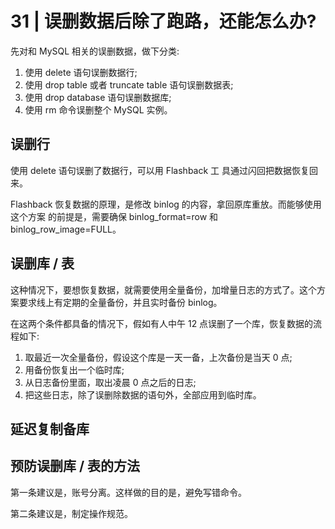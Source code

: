 # 31 | 误删数据后除了跑路，还能怎么办?

先对和 MySQL 相关的误删数据，做下分类:
1. 使用 delete 语句误删数据行;
2. 使用 drop table 或者 truncate table 语句误删数据表; 
3. 使用 drop database 语句误删数据库;
4. 使用 rm 命令误删整个 MySQL 实例。

## 误删行
使用 delete 语句误删了数据行，可以用 Flashback 工 具通过闪回把数据恢复回来。

Flashback 恢复数据的原理，是修改 binlog 的内容，拿回原库重放。而能够使用这个方案 的前提是，需要确保 binlog_format=row 和 binlog_row_image=FULL。


## 误删库 / 表
这种情况下，要想恢复数据，就需要使用全量备份，加增量日志的方式了。这个方案要求线上有定期的全量备份，并且实时备份 binlog。

在这两个条件都具备的情况下，假如有人中午 12 点误删了一个库，恢复数据的流程如下:
1. 取最近一次全量备份，假设这个库是一天一备，上次备份是当天 0 点; 
2. 用备份恢复出一个临时库;
3. 从日志备份里面，取出凌晨 0 点之后的日志;
4. 把这些日志，除了误删除数据的语句外，全部应用到临时库。

## 延迟复制备库


## 预防误删库 / 表的方法

第一条建议是，账号分离。这样做的目的是，避免写错命令。

第二条建议是，制定操作规范。